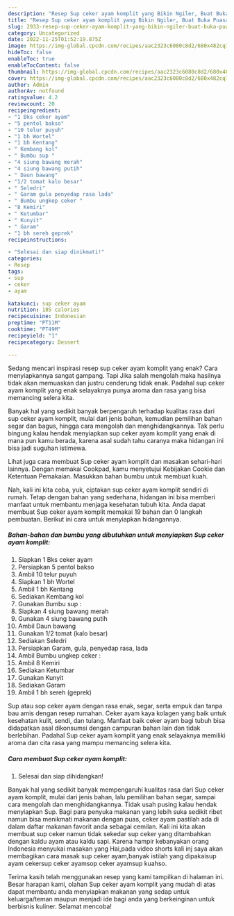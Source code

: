 ```yaml
---
description: "Resep Sup ceker ayam komplit yang Bikin Ngiler, Buat Buka Puasa Lezat"
title: "Resep Sup ceker ayam komplit yang Bikin Ngiler, Buat Buka Puasa Lezat"
slug: 2933-resep-sup-ceker-ayam-komplit-yang-bikin-ngiler-buat-buka-puasa-lezat
category: Uncategorized
date: 2022-11-25T01:52:19.875Z
image: https://img-global.cpcdn.com/recipes/aac2323c6080c8d2/680x482cq70/sup-ceker-ayam-komplit-foto-resep-utama.jpg
hideToc: false
enableToc: true
enableTocContent: false
thumbnail: https://img-global.cpcdn.com/recipes/aac2323c6080c8d2/680x482cq70/sup-ceker-ayam-komplit-foto-resep-utama.jpg
cover: https://img-global.cpcdn.com/recipes/aac2323c6080c8d2/680x482cq70/sup-ceker-ayam-komplit-foto-resep-utama.jpg
author: Admin
authorAv: notfound
ratingvalue: 4.2
reviewcount: 20
recipeingredient:
- "1 Bks ceker ayam"
- "5 pentol bakso"
- "10 telur puyuh"
- "1 bh Wortel"
- "1 bh Kentang"
- " Kembang kol"
- " Bumbu sup "
- "4 siung bawang merah"
- "4 siung bawang putih"
- " Daun bawang"
- "1/2 tomat kalo besar"
- " Seledri"
- " Garam gula penyedap rasa lada"
- " Bumbu ungkep ceker "
- "8 Kemiri"
- " Ketumbar"
- " Kunyit"
- " Garam"
- "1 bh sereh geprek"
recipeinstructions:

- "Selesai dan siap dinikmati!"
categories:
- Resep
tags:
- sup
- ceker
- ayam

katakunci: sup ceker ayam 
nutrition: 185 calories
recipecuisine: Indonesian
preptime: "PT11M"
cooktime: "PT49M"
recipeyield: "1"
recipecategory: Dessert

---
```



Sedang mencari inspirasi resep sup ceker ayam komplit yang enak? Cara menyiapkannya sangat gampang. Tapi Jika salah mengolah maka hasilnya tidak akan memuaskan dan justru cenderung tidak enak. Padahal sup ceker ayam komplit yang enak selayaknya punya aroma dan rasa yang bisa memancing selera kita.


Banyak hal yang sedikit banyak berpengaruh terhadap kualitas rasa dari sup ceker ayam komplit, mulai dari jenis bahan, kemudian pemilihan bahan segar dan bagus, hingga cara mengolah dan menghidangkannya. Tak perlu bingung kalau hendak menyiapkan sup ceker ayam komplit yang enak di mana pun kamu berada, karena asal sudah tahu caranya maka hidangan ini bisa jadi suguhan istimewa.

Lihat juga cara membuat Sup ceker ayam komplit dan masakan sehari-hari lainnya. Dengan memakai Cookpad, kamu menyetujui Kebijakan Cookie dan Ketentuan Pemakaian. Masukkan bahan bumbu untuk membuat kuah.


Nah, kali ini kita coba, yuk, ciptakan sup ceker ayam komplit sendiri di rumah. Tetap dengan bahan yang sederhana, hidangan ini bisa memberi manfaat untuk membantu menjaga kesehatan tubuh kita. Anda dapat membuat Sup ceker ayam komplit memakai 19 bahan dan 0 langkah pembuatan. Berikut ini cara untuk menyiapkan hidangannya.

<!--inarticleads1-->

##### Bahan-bahan dan bumbu yang dibutuhkan untuk menyiapkan Sup ceker ayam komplit:

1. Siapkan 1 Bks ceker ayam
1. Persiapkan 5 pentol bakso
1. Ambil 10 telur puyuh
1. Siapkan 1 bh Wortel
1. Ambil 1 bh Kentang
1. Sediakan  Kembang kol
1. Gunakan  Bumbu sup :
1. Siapkan 4 siung bawang merah
1. Gunakan 4 siung bawang putih
1. Ambil  Daun bawang
1. Gunakan 1/2 tomat (kalo besar)
1. Sediakan  Seledri
1. Persiapkan  Garam, gula, penyedap rasa, lada
1. Ambil  Bumbu ungkep ceker :
1. Ambil 8 Kemiri
1. Sediakan  Ketumbar
1. Gunakan  Kunyit
1. Sediakan  Garam
1. Ambil 1 bh sereh (geprek)


Sup atau sop ceker ayam dengan rasa enak, segar, serta empuk dan tanpa bau amis dengan resep rumahan. Ceker ayam kaya kolagen yang baik untuk kesehatan kulit, sendi, dan tulang. Manfaat baik ceker ayam bagi tubuh bisa didapatkan asal dikonsumsi dengan campuran bahan lain dan tidak berlebihan. Padahal Sup ceker ayam komplit yang enak selayaknya memiliki aroma dan cita rasa yang mampu memancing selera kita. 

<!--inarticleads2-->

##### Cara membuat Sup ceker ayam komplit:


1. Selesai dan siap dihidangkan!

Banyak hal yang sedikit banyak mempengaruhi kualitas rasa dari Sup ceker ayam komplit, mulai dari jenis bahan, lalu pemilihan bahan segar, sampai cara mengolah dan menghidangkannya. Tidak usah pusing kalau hendak menyiapkan Sup. Bagi para penyuka makanan yang lebih suka sedikit ribet namun bisa menikmati makanan dengan puas, ceker ayam pastilah ada di dalam daftar makanan favorit anda sebagai cemilan. Kali ini kita akan membuat sup ceker namun tidak sekedar sup ceker yang ditambahkan dengan kaldu ayam atau kaldu sapi. Karena hampir kebanyakan orang Indonesia menyukai masakan yang Hai,pada video shorts kali inj saya akan membagikan cara masak sup ceker ayam,banyak istilah yang dipakaisup ayam cekersup ceker ayamsop ceker ayamsup kuahso. 

Terima kasih telah menggunakan resep yang kami tampilkan di halaman ini. Besar harapan kami, olahan Sup ceker ayam komplit yang mudah di atas dapat membantu anda menyiapkan makanan yang sedap untuk keluarga/teman maupun menjadi ide bagi anda yang berkeinginan untuk berbisnis kuliner. Selamat mencoba!
